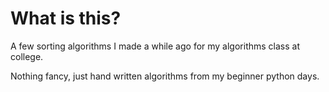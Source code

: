 # What is this?

A few sorting algorithms I made a while ago for my algorithms class at college.

Nothing fancy, just hand written algorithms from my beginner python days.
